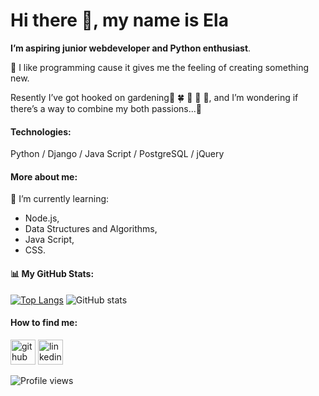 # Hi there 👋, my name is Ela

**I’m aspiring junior webdeveloper and Python enthusiast**.

:rocket: I like programming cause it gives me the feeling of creating something new. 

Resently I’ve got hooked on gardening:sunflower: :four_leaf_clover: :bee:
:hibiscus: :evergreen_tree:, and I’m wondering if there’s a way to combine my both passions...:thinking: 

#### Technologies: 
Python / Django / Java Script / PostgreSQL / jQuery

#### More about me:

🌱 I’m currently learning:
 * Node.js, 
 * Data Structures and Algorithms, 
 * Java Script,
 * CSS. 

#### :bar_chart: My GitHub Stats:

[![Top Langs](https://github-readme-stats.vercel.app/api/top-langs/?username=ElaJK01)](https://github.com/anuraghazra/github-readme-stats)  ![GitHub stats](https://github-readme-stats.vercel.app/api?username=ElaJK01&show_icons=true)  


#### How to find me:

[<img src='https://cdn.jsdelivr.net/npm/simple-icons@3.0.1/icons/github.svg' alt='github' height='40'>](https://github.com/ElaJK01)      [<img src='https://cdn.jsdelivr.net/npm/simple-icons@3.0.1/icons/linkedin.svg' alt='linkedin' height='40'>](https://www.linkedin.com/in/elzbieta-januskaleta/)  

![Profile views](https://gpvc.arturio.dev/ElaJK01) 
